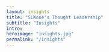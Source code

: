 ```yaml
---
layout: insights
title: "SLKone's Thought Leadership"
subtitle: "Insights"
intro:
heroimage: "insights.jpg"
permalink: "/insights"
---
```

